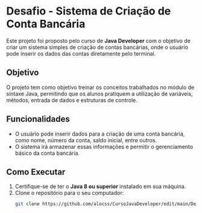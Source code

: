 # Desafio - Sistema de Criação de Conta Bancária

Este projeto foi proposto pelo curso de **Java Developer** com o objetivo de criar um sistema simples de criação de contas bancárias, onde o usuário pode inserir os dados das contas diretamente pelo terminal.

## Objetivo

O projeto tem como objetivo treinar os conceitos trabalhados no módulo de sintaxe Java, permitindo que os alunos pratiquem a utilização de variáveis, métodos, entrada de dados e estruturas de controle.

## Funcionalidades

- O usuário pode inserir dados para a criação de uma conta bancária, como nome, número da conta, saldo inicial, entre outros.
- O sistema irá armazenar essas informações e permitir o gerenciamento básico da conta bancária.

## Como Executar

1. Certifique-se de ter o **Java 8 ou superior** instalado em sua máquina.
2. Clone o repositório para o seu computador:
   ```bash
   git clone https://github.com/alocss/CursoJavaDeveloper/edit/main/Desafio_Conta_Bancaria/

